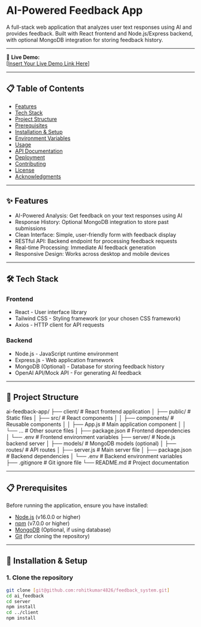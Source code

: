 # AI-Powered Feedback App

A full-stack web application that analyzes user text responses using AI and provides feedback. Built with React frontend and Node.js/Express backend, with optional MongoDB integration for storing feedback history.

---

🚀 **Live Demo:**  
[[Insert Your Live Demo Link Here](https://feedback-system-1-hquk.onrender.com/)]

---

## 📋 Table of Contents

- [Features](#-features)  
- [Tech Stack](#-tech-stack)  
- [Project Structure](#-project-structure)  
- [Prerequisites](#-prerequisites)  
- [Installation & Setup](#-installation--setup)  
- [Environment Variables](#-environment-variables)  
- [Usage](#-usage)  
- [API Documentation](#-api-documentation)  
- [Deployment](#-deployment)  
- [Contributing](#-contributing)  
- [License](#-license)  
- [Acknowledgments](#-acknowledgments)  

---

## ✨ Features

- AI-Powered Analysis: Get feedback on your text responses using AI  
- Response History: Optional MongoDB integration to store past submissions  
- Clean Interface: Simple, user-friendly form with feedback display  
- RESTful API: Backend endpoint for processing feedback requests  
- Real-time Processing: Immediate AI feedback generation  
- Responsive Design: Works across desktop and mobile devices  

---

## 🛠 Tech Stack

### Frontend

- React - User interface library  
- Tailwind CSS - Styling framework (or your chosen CSS framework)  
- Axios - HTTP client for API requests  

### Backend

- Node.js - JavaScript runtime environment  
- Express.js - Web application framework  
- MongoDB (Optional) - Database for storing feedback history  
- OpenAI API/Mock API - For generating AI feedback  

---

## 📁 Project Structure
ai-feedback-app/
├── client/ # React frontend application
│ ├── public/ # Static files
│ ├── src/ # React components
│ │ ├── components/ # Reusable components
│ │ ├── App.js # Main application component
│ │ └── ... # Other source files
│ ├── package.json # Frontend dependencies
│ └── .env # Frontend environment variables
├── server/ # Node.js backend server
│ ├── models/ # MongoDB models (optional)
│ ├── routes/ # API routes
│ ├── server.js # Main server file
│ ├── package.json # Backend dependencies
│ └── .env # Backend environment variables
├── .gitignore # Git ignore file
└── README.md # Project documentation

---

## 📋 Prerequisites

Before running the application, ensure you have installed:

- [Node.js](https://nodejs.org/) (v16.0.0 or higher)  
- [npm](https://www.npmjs.com/) (v7.0.0 or higher)  
- [MongoDB](https://www.mongodb.com/) (Optional, if using database)  
- [Git](https://git-scm.com/) (for cloning the repository)  

---

## 🚀 Installation & Setup

### 1. Clone the repository

```bash
git clone [git@github.com:rohitkumar4826/feedback_system.git]
cd ai_feedback
cd server
npm install
cd ../client
npm install
